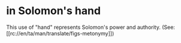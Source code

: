 # in Solomon's hand

This use of "hand" represents Solomon's power and authority. (See: [[rc://en/ta/man/translate/figs-metonymy]])


